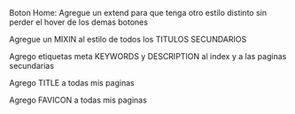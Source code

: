 Boton Home: Agregue un extend para que tenga otro estilo distinto sin perder el hover de los demas botones

Agregue un MIXIN al estilo de todos los TITULOS SECUNDARIOS

Agrego etiquetas meta KEYWORDS y DESCRIPTION al index y a las paginas secundarias

Agrego TITLE a todas mis paginas

Agrego FAVICON a todas mis paginas

